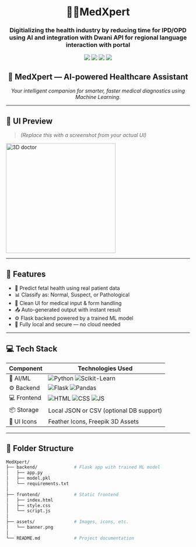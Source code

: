 <h1 align="center">🧑‍⚕️MedXpert
</h1>
<h3 align="center">Digitializing the health industry by reducing time for IPD/OPD using AI and integration with Dwani API for regional language interaction with portal</h3>

<p align="center">
  <img src="https://img.shields.io/github/stars/Shank-devBytes001/MedXpert?style=for-the-badge" />
  <img src="https://img.shields.io/github/issues/Shank-devBytes001/MedXpert?style=for-the-badge" />
  <img src="https://img.shields.io/github/issues-closed/Shank-devBytes001/MedXpert?color=brightgreen&style=for-the-badge" />
  <img src="https://img.shields.io/github/forks/Shank-devBytes001/MedXpert?style=for-the-badge" />
</p>

<h2 align="center">🧠 MedXpert — AI-powered Healthcare Assistant</h2>
<p align="center"><i>Your intelligent companion for smarter, faster medical diagnostics using Machine Learning.</i></p>

---

## 📸 UI Preview

> *(Replace this with a screenshot from your actual UI)*  
<img src="https://img.freepik.com/premium-ai-image/3d-doctor-icon-medical-healthcare-illustration-logo_276205372.png" width="300" alt="3D doctor" />

---

## 🚀 Features

- 🧬 Predict fetal health using real patient data
- 📊 Classify as: Normal, Suspect, or Pathological
- 📂 Clean UI for medical input & form handling
- 📤 Auto-generated output with instant result
- ⚙️ Flask backend powered by a trained ML model
- 🔐 Fully local and secure — no cloud needed

---

## 💻 Tech Stack

| Component   | Technologies Used                                  |
|------------|-----------------------------------------------------|
| 🧠 AI/ML     | ![Python](https://img.shields.io/badge/Python-3670A0?style=flat&logo=python&logoColor=white) ![Scikit-Learn](https://img.shields.io/badge/Scikit--Learn-F7931E?style=flat&logo=scikitlearn&logoColor=white) |
| ⚙️ Backend  | ![Flask](https://img.shields.io/badge/Flask-000000?style=flat&logo=flask&logoColor=white) ![Pandas](https://img.shields.io/badge/Pandas-150458?style=flat&logo=pandas&logoColor=white) |
| 💻 Frontend | ![HTML](https://img.shields.io/badge/HTML-E34F26?style=flat&logo=html5&logoColor=white) ![CSS](https://img.shields.io/badge/CSS-1572B6?style=flat&logo=css3&logoColor=white) ![JS](https://img.shields.io/badge/JavaScript-F7DF1E?style=flat&logo=javascript&logoColor=black) |
| 📦 Storage  | Local JSON or CSV (optional DB support)            |
| 🎨 UI Icons | Feather Icons, Freepik 3D Assets                   |

---

## 📁 Folder Structure

```bash
MedXpert/
├── backend/              # Flask app with trained ML model
│   ├── app.py
│   ├── model.pkl
│   └── requirements.txt
│
├── frontend/             # Static frontend
│   ├── index.html
│   ├── style.css
│   └── script.js
│
├── assets/               # Images, icons, etc.
│   └── banner.png
│
└── README.md             # Project documentation
